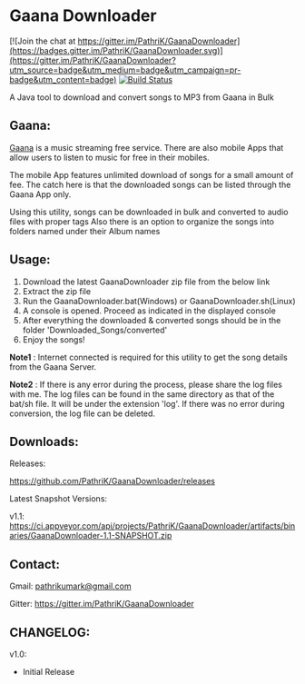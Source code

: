 # Gaana Downloader

[![Join the chat at https://gitter.im/PathriK/GaanaDownloader](https://badges.gitter.im/PathriK/GaanaDownloader.svg)](https://gitter.im/PathriK/GaanaDownloader?utm_source=badge&utm_medium=badge&utm_campaign=pr-badge&utm_content=badge) [![Build Status](https://travis-ci.org/PathriK/GaanaDownloader.svg?branch=master)](https://travis-ci.org/PathriK/GaanaDownloader)

A Java tool to download and convert songs to MP3 from Gaana in Bulk

## Gaana:

[Gaana](http://gaana.com/) is a music streaming free service. There are also mobile Apps that allow users to listen to music for free in their mobiles. 

The mobile App features unlimited download of songs for a small amount of fee. The catch here is that the downloaded songs can be listed through the Gaana App only. 

Using this utility, songs can be downloaded in bulk and converted to audio files with proper tags
Also there is an option to organize the songs into folders named under their Album names

## Usage:

1. Download the latest GaanaDownloader zip file from the below link
2. Extract the zip file
3. Run the GaanaDownloader.bat(Windows) or GaanaDownloader.sh(Linux)
4. A console is opened. Proceed as indicated in the displayed console
5. After everything the downloaded & converted songs should be in the folder 'Downloaded_Songs/converted'
6. Enjoy the songs!

**Note1** : Internet connected is required for this utility to get the song details from the Gaana Server.

**Note2** : If there is any error during the process, please share the log files with me. The log files can be found in the same directory as that of the bat/sh file. It will be under the extension 'log'. If there was no error during conversion, the log file can be deleted. 
	
## Downloads:

Releases:

https://github.com/PathriK/GaanaDownloader/releases

Latest Snapshot Versions:

v1.1: https://ci.appveyor.com/api/projects/PathriK/GaanaDownloader/artifacts/binaries/GaanaDownloader-1.1-SNAPSHOT.zip

## Contact:
Gmail: pathrikumark@gmail.com

Gitter: https://gitter.im/PathriK/GaanaDownloader

## CHANGELOG:

v1.0:
- Initial Release
